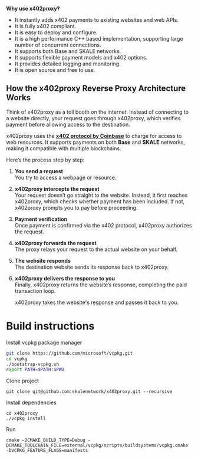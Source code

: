**Why use x402proxy?**

- It instantly adds x402 payments to existing websites and web APIs.
- It is fully x402 compliant.
- It is easy to deploy and configure.
- It is a high performance C++ based implementation, supporting large number of concurrent connections.
- It supports both Base and SKALE networks.
- It supports flexible payment models and x402 options.
- It provides detailed logging and monitoring.
- It is open source and free to use.

## How the x402proxy Reverse Proxy Architecture Works

Think of x402proxy as a toll booth on the internet. Instead of connecting to a website directly, your request goes through x402proxy, which verifies payment before allowing access to the destination.  

x402proxy uses the [**x402 protocol by Coinbase**](https://docs.cdp.coinbase.com/x402/docs/welcome) to charge for access to web resources. It supports payments on both **Base** and **SKALE** networks, making it compatible with multiple blockchains.  

Here’s the process step by step:  

1. **You send a request**  
   You try to access a webpage or resource.  

2. **x402proxy intercepts the request**  
   Your request doesn’t go straight to the website. Instead, it first reaches x402proxy, which checks whether payment has been included. If not, x402proxy prompts you to pay before proceeding.  

3. **Payment verification**  
   Once payment is confirmed via the x402 protocol, x402proxy authorizes the request.  

4. **x402proxy forwards the request**  
   The proxy relays your request to the actual website on your behalf.  

5. **The website responds**  
   The destination website sends its response back to x402proxy.  

6. **x402proxy delivers the response to you**  
   Finally, x402proxy returns the website’s response, completing the paid transaction loop.  

   x402proxy takes the website's response and passes it back to you.


# Build instructions

Install vcpkg package manager

```bash
git clone https://github.com/microsoft/vcpkg.git
cd vcpkg
./bootstrap-vcpkg.sh
export PATH=$PATH:$PWD
``` 

Clone project 

```
git clone git@github.com:skalenetwork/x402proxy.git --recursive
```

Install dependencies

```
cd x402proxy
./vcpkg install
```


Run

```
cmake -DCMAKE_BUILD_TYPE=Debug -DCMAKE_TOOLCHAIN_FILE=external/vcpkg/scripts/buildsystems/vcpkg.cmake -DVCPKG_FEATURE_FLAGS=manifests 
```



